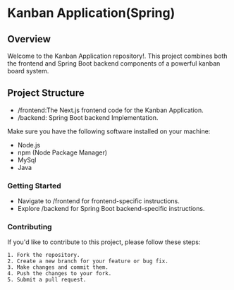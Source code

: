 # Kanban Application(Spring)
## Overview

Welcome to the Kanban Application repository!. This project combines both the frontend and Spring Boot backend components of a powerful kanban board system.
## Project Structure
- /frontend:The Next.js frontend code for the Kanban Application.
- /backend: Spring Boot backend Implementation. 

Make sure you have the following software installed on your machine:

- Node.js
- npm (Node Package Manager)
- MySql
- Java

### Getting Started

- Navigate to /frontend for frontend-specific instructions.
- Explore /backend for Spring Boot backend-specific instructions.

### Contributing
If you'd like to contribute to this project, please follow these steps:

    1. Fork the repository.
    2. Create a new branch for your feature or bug fix.
    3. Make changes and commit them.
    4. Push the changes to your fork.
    5. Submit a pull request.
